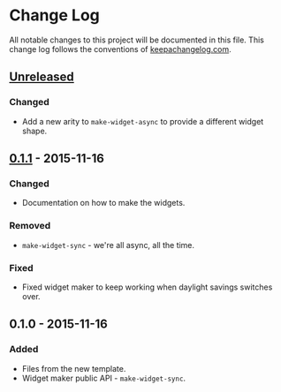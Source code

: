 # Change Log
All notable changes to this project will be documented in this file. This change log follows the conventions of [keepachangelog.com](http://keepachangelog.com/).

## [Unreleased][unreleased]
### Changed
- Add a new arity to `make-widget-async` to provide a different widget shape.

## [0.1.1] - 2015-11-16
### Changed
- Documentation on how to make the widgets.

### Removed
- `make-widget-sync` - we're all async, all the time.

### Fixed
- Fixed widget maker to keep working when daylight savings switches over.

## 0.1.0 - 2015-11-16
### Added
- Files from the new template.
- Widget maker public API - `make-widget-sync`.

[unreleased]: https://github.com/your-name/cons/compare/0.1.1...HEAD
[0.1.1]: https://github.com/your-name/cons/compare/0.1.0...0.1.1
